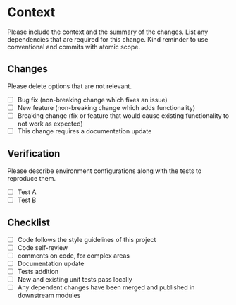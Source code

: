 # Context

Please include the context and the summary of the changes.
List any dependencies that are required for this change.
Kind reminder to use conventional and commits with atomic scope.

## Changes

Please delete options that are not relevant.

- [ ] Bug fix (non-breaking change which fixes an issue)
- [ ] New feature (non-breaking change which adds functionality)
- [ ] Breaking change (fix or feature that would cause existing functionality to not work as expected)
- [ ] This change requires a documentation update

## Verification

Please describe environment configurations along with the tests to reproduce them.

- [ ] Test A
- [ ] Test B

## Checklist

- [ ] Code follows the style guidelines of this project
- [ ] Code self-review
- [ ] comments on code, for complex areas
- [ ] Documentation update
- [ ] Tests addition
- [ ] New and existing unit tests pass locally
- [ ] Any dependent changes have been merged and published in downstream modules
